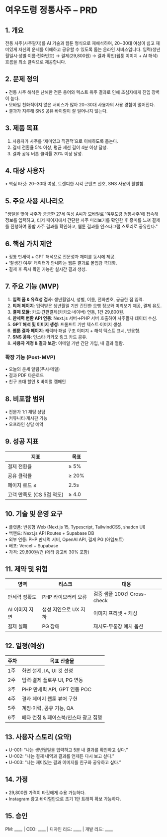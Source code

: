 # 여우도령 정통사주 – PRD

## 1. 개요
전통 사주(사주팔자)를 AI 기술과 웹툰 형식으로 재해석하여, 20‒30대 여성이 쉽고 재미있게 자신의 운세를 이해하고 공유할 수 있도록 돕는 온라인 서비스입니다. 입력(생년월일시·성별·이름·전화번호) → 결제(29,800원) → 결과 확인(웹툰 이미지 + AI 해석) 흐름을 최소 클릭으로 제공합니다.

## 2. 문제 정의
• 전통 사주 해석은 난해한 전문 용어와 텍스트 위주 결과로 인해 초심자에게 진입 장벽이 높다.  
• 모바일 친화적이지 않은 서비스가 많아 20‒30대 사용자의 사용 경험이 떨어진다.  
• 결과가 지루해 SNS 공유·바이럴이 잘 일어나지 않는다.

## 3. 제품 목표
1. 사용자가 사주를 ‘재미있고 직관적’으로 이해하도록 돕는다.  
2. 결제 전환율 5% 이상, 평균 세션 길이 4분 이상 달성.  
3. 결과 공유 버튼 클릭률 20% 이상 달성.

## 4. 대상 사용자
• 핵심 타깃: 20‒30대 여성, 트렌디한 시각 콘텐츠 선호, SNS 사용이 활발함.

## 5. 주요 사용 시나리오
"생일을 맞아 사주가 궁금한 27세 여성 A씨가 모바일로 '여우도령 정통사주'에 접속해 정보를 입력하고, 티저 페이지에서 간단한 사주 미리보기를 확인한 후 흥미를 느껴 결제를 진행하여 종합 사주 결과를 확인하고, 웹툰 결과를 인스타그램 스토리로 공유한다."

## 6. 핵심 가치 제안
• 정통 만세력 + GPT 해석으로 전문성과 재미를 동시에 제공.  
• ‘잘생긴 여우’ 캐릭터가 안내하는 웹툰 결과로 몰입감 극대화.  
• 결제 후 즉시 확인 가능한 실시간 결과 생성.

## 7. 주요 기능 (MVP)
1. **입력 폼 & 유효성 검사**: 생년월일시, 성별, 이름, 전화번호, 궁금한 점 입력.  
2. **티저 페이지**: 입력받은 생년월일 기반 간단한 오행 정보와 미리보기 제공, 결제 유도.  
3. **결제 모듈**: 카드·간편결제(카카오·네이버) 연동, 1건 29,800원.  
4. **만세력 변환 API 연동**: Next.js 서버→PHP 서버 호출하여 사주팔자 데이터 수신.  
5. **GPT 해석 및 이미지 생성**: 프롬프트 기반 텍스트·이미지 생성.  
6. **웹툰 결과 페이지**: 캐릭터·패널 구조 이미지 + 해석 텍스트 표시, 반응형.  
7. **SNS 공유**: 인스타·카카오 링크 카드 공유.  
8. **사용자 계정 & 결과 보관**: 이메일 기반 간단 가입, 내 결과 열람.

### 확장 기능 (Post-MVP)
• 오늘의 운세 알림(푸시·메일)  
• 결과 PDF 다운로드  
• 친구 초대 할인 & 바이럴 캠페인

## 8. 비포함 범위
• 전문가 1:1 채팅 상담  
• 커뮤니티·게시판 기능  
• 오프라인 상담 예약

## 9. 성공 지표
| 지표 | 목표 |
| --- | --- |
| 결제 전환율 | ≥ 5% |
| 공유 클릭률 | ≥ 20% |
| 페이지 로드 ≤ | 2.5s |
| 고객 만족도 (CS 5점 척도) | ≥ 4.0 |

## 10. 기술 및 운영 요구
• 플랫폼: 반응형 Web (Next.js 15, Typescript, TailwindCSS, shadcn UI)  
• 백엔드: Next.js API Routes + Supabase DB  
• 외부 연동: PHP 만세력 서버, OpenAI API, 결제 PG (아임포트)  
• 배포: Vercel + Supabase  
• 가격: 29,800원/건 (메타 광고비 30% 포함)

## 11. 제약 및 위험
| 영역 | 리스크 | 대응 |
| --- | --- | --- |
| 만세력 정확도 | PHP 라이브러리 오류 | 검증 샘플 100건 Cross-check |
| AI 이미지 지연 | 생성 지연으로 UX 저하 | 이미지 프리셋 + 캐싱 |
| 결제 실패 | PG 장애 | 재시도·무통장 예치 옵션 |

## 12. 일정(예상)
| 주차 | 목표 산출물 |
| --- | --- |
| 1주 | 화면 설계, IA, UI 킷 선정 |
| 2주 | 입력·결제 플로우 UI, PG 연동 |
| 3주 | PHP 만세력 API, GPT 연동 POC |
| 4주 | 결과 페이지 웹툰 뷰어 구현 |
| 5주 | 계정·이력, 공유 기능, QA |
| 6주 | 베타 런칭 & 페이스북/인스타 광고 집행 |

## 13. 사용자 스토리 (요약)
• U-001: “나는 생년월일을 입력하고 5분 내 결과를 확인하고 싶다.”  
• U-002: “나는 결제 내역과 결과를 언제든 다시 보고 싶다.”  
• U-003: “나는 재미있는 결과 이미지를 친구와 공유하고 싶다.”

## 14. 가정
• 29,800원 가격이 타깃에게 수용 가능하다.  
• Instagram 광고·바이럴만으로 초기 1만 트래픽 확보 가능하다.

## 15. 승인
PM: ____  | CEO: ____  | 디자인 리드: ____  | 개발 리드: ____